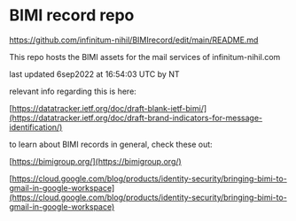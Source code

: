 # BIMI record repo

https://github.com/infinitum-nihil/BIMIrecord/edit/main/README.md

This repo hosts the BIMI assets for the mail services of infinitum-nihil.com

last updated 6sep2022 at 16:54:03 UTC by NT

relevant info regarding this is here:

[https://datatracker.ietf.org/doc/draft-blank-ietf-bimi/](https://datatracker.ietf.org/doc/draft-brand-indicators-for-message-identification/)

to learn about BIMI records in general, check these out:

[https://bimigroup.org/](https://bimigroup.org/)

[https://cloud.google.com/blog/products/identity-security/bringing-bimi-to-gmail-in-google-workspace](https://cloud.google.com/blog/products/identity-security/bringing-bimi-to-gmail-in-google-workspace)

